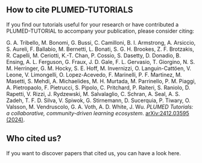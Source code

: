How to cite PLUMED-TUTORIALS
-----------------------------
If you find our tutorials useful for your research or have contributed a PLUMED-TUTORIAL to accompany your publication, please consider citing:

G. A. Tribello, M. Bonomi, G. Bussi, C. Camilloni, B. I. Armstrong, A. Arsiccio, S. Aureli, F. Ballabio, M. Bernetti, L. Bonati, S. G. H. Brookes, Z. F. Brotzakis, R. Capelli, M. Ceriotti, K.-T. Chan, P. Cossio, S. Dasetty, D. Donadio, B. Ensing, A. L. Ferguson, G. Fraux, J. D. Gale, F. L. Gervasio, T. Giorgino, N. S. M. Herringer, G. M. Hocky, S. E. Hoff, M. Invernizzi, O. Languin-Cattöen, V. Leone, V. Limongelli, O. Lopez-Acevedo, F. Marinelli, P. F. Martinez, M. Masetti, S. Mehdi, A. Michaelides, M. H. Murtada, M. Parrinello, P. M. Piaggi, A. Pietropaolo, F. Pietrucci, S. Pipolo, C. Pritchard, P. Raiteri, S. Raniolo, D. Rapetti, V. Rizzi, J. Rydzewski, M. Salvalaglio, C. Schran, A. Seal, A. S. Zadeh, T. F. D. Silva, V. Spiwok, G. Stirnemann, D. Sucerquia, P. Tiwary, O. Valsson, M. Vendruscolo, G. A. Voth, A. D. White, J. Wu. 
_PLUMED Tutorials: a collaborative, community-driven learning ecosystem_. [arXiv:2412.03595 (2024)](https://arxiv.org/abs/2412.03595).

Who cited us?
-----------------------------
If you want to discover papers that cited us, you can have a look here.
